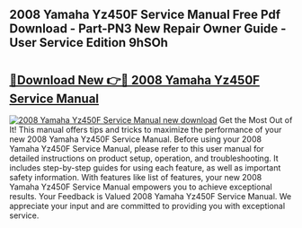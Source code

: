 ## 2008 Yamaha Yz450F Service Manual Free Pdf Download - Part-PN3 New Repair Owner Guide - User Service Edition 9hSOh

# <h2><a href="http://bc26155.oget.top/?id=2008+Yamaha+Yz450F+Service+Manual">🔗Download New 👉🔴 2008 Yamaha Yz450F Service Manual</a></h2>

[![2008 Yamaha Yz450F Service Manual new download](https://i.imgur.com/5g1atiW.png)](http://bc26155.oget.top/?id=2008+Yamaha+Yz450F+Service+Manual)
Get the Most Out of It! This manual offers tips and tricks to maximize the performance of your new 2008 Yamaha Yz450F Service Manual. Before using your 2008 Yamaha Yz450F Service Manual, please refer to this user manual for detailed instructions on product setup, operation, and troubleshooting. It includes step-by-step guides for using each feature, as well as important safety information. With features like list of features, your new 2008 Yamaha Yz450F Service Manual empowers you to achieve exceptional results. Your Feedback is Valued 2008 Yamaha Yz450F Service Manual. We appreciate your input and are committed to providing you with exceptional service.
